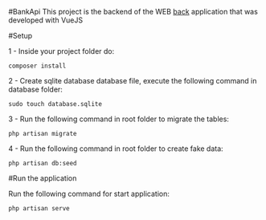 #BankApi
This project is the backend of the WEB <a href="https://github.com/igormarti/bank_frontend">back</a>  application that was developed with VueJS

#Setup

1 - Inside your project folder do:
```shell
composer install
```
2 - Create sqlite database database file, execute the following command in database folder:
```shell
sudo touch database.sqlite
```
3 - Run the following command in root folder to migrate the tables:
```shell
php artisan migrate
```
4 - Run the following command in root folder to create fake data:
```shell
php artisan db:seed
```
#Run the application

Run the following command for start application:
```shell
php artisan serve
```
